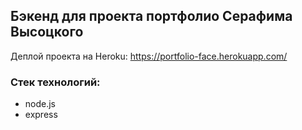 ## Бэкенд для проекта портфолио Серафима Высоцкого

Деплой проекта на Heroku: https://portfolio-face.herokuapp.com/

### Стек технологий:
- node.js
- express
